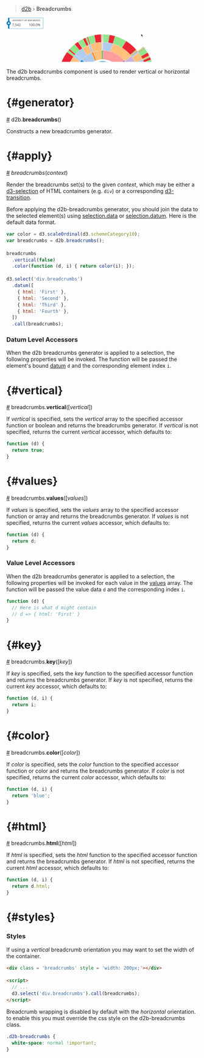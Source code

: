 > [d2b](../README.md) › **Breadcrumbs**

![Local Image](../gifs/breadcrumbs-utils-transition.gif)

The d2b breadcrumbs component is used to render vertical or horizontal breadcrumbs.

# {#generator}
[#](#breadcrumbs) d2b.**breadcrumbs**()

Constructs a new breadcrumbs generator.

# {#apply}
[#](#apply) *breadcrumbs*(*context*)

Render the breadcrumbs set(s) to the given *context*, which may be either a [d3-selection](https://github.com/d3/d3-selection) of HTML containers (e.g. `div`) or a corresponding [d3-transition](https://github.com/d3/d3-transition).

Before applying the d2b-breadcrumbs generator, you should join the data to the selected element(s) using [selection.data](https://github.com/d3/d3-selection#selection_data) or [selection.datum](https://github.com/d3/d3-selection#selection_datum). Here is the default data format.

```javascript
var color = d3.scaleOrdinal(d3.schemeCategory10);
var breadcrumbs = d2b.breadcrumbs();

breadcrumbs
  .vertical(false)
  .color(function (d, i) { return color(i); });

d3.select('div.breadcrumbs')
  .datum([
    { html: 'First' },
    { html: 'Second' },
    { html: 'Third' },
    { html: 'Fourth' },
  ])
  .call(breadcrumbs);
```

### Datum Level Accessors

When the d2b breadcrumbs generator is applied to a selection, the following properties will be invoked. The function will be passed the element's bound [datum](https://github.com/d3/d3-selection#selection_datum) `d` and the corresponding element index `i`.

# {#vertical}
[#](#vertical) breadcrumbs.**vertical**([*vertical*])

If *vertical* is specified, sets the *vertical* array to the specified accessor function or boolean and returns the breadcrumbs generator. If *vertical* is not specified, returns the current *vertical* accessor, which defaults to:

```javascript
function (d) {
  return true;
}
```

# {#values}
[#](#values) breadcrumbs.**values**([*values*])

If *values* is specified, sets the *values* array to the specified accessor function or array and returns the breadcrumbs generator. If *values* is not specified, returns the current *values* accessor, which defaults to:

```javascript
function (d) {
  return d;
}
```

### Value Level Accessors

When the d2b breadcrumbs generator is applied to a selection, the following properties will be invoked for each value in the [values](#values) array. The function will be passed the value data `d` and the corresponding index `i`.

```javascript
function (d) {
  // Here is what d might contain
  // d => { html: 'First' }
}
```

# {#key}
[#](#key) breadcrumbs.**key**([*key*])

If *key* is specified, sets the *key* function to the specified accessor function and returns the breadcrumbs generator. If *key* is not specified, returns the current *key* accessor, which defaults to:

```javascript
function (d, i) {
  return i;
}
```

# {#color}
[#](#color) breadcrumbs.**color**([*color*])

If *color* is specified, sets the *color* function to the specified accessor function or color and returns the breadcrumbs generator. If *color* is not specified, returns the current *color* accessor, which defaults to:

```javascript
function (d, i) {
  return 'blue';
}
```

# {#html}
[#](#html) breadcrumbs.**html**([*html*])

If *html* is specified, sets the *html* function to the specified accessor function and returns the breadcrumbs generator. If *html* is not specified, returns the current *html* accessor, which defaults to:

```javascript
function (d, i) {
  return d.html;
}
```

# {#styles}
### Styles

If using a *vertical* breadcrumb orientation you may want to set the width of the container.

```html
<div class = 'breadcrumbs' style = 'width: 200px;'></div>

<script>
  // ...
  d3.select('div.breadcrumbs').call(breadcrumbs);
</script>
```

Breadcrumb wrapping is disabled by default with the *horizontal* orientation. to enable this you must override the css style on the d2b-breadcrumbs class.

```css
.d2b-breadcrumbs {
  white-space: normal !important;
}
```
